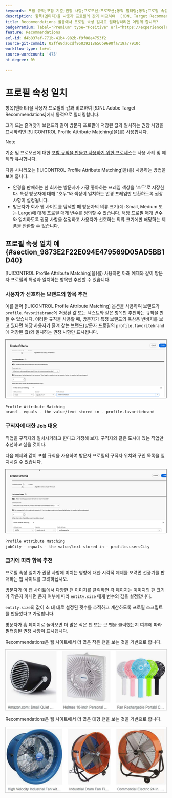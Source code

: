 ```yaml
---
keywords: 포함 규칙;포함 기준;권장 사항;프로모션;프로모션;동적 필터링;동적;프로필 속성 일치
description: 항목(엔티티)을 사용자 프로필의 값과 비교하여  [!DNL Target Recommendations] 에서 동적으로 필터링하는 방법을 알아봅니다.
title: Recommendations 활동에서 프로필 속성 일치로 필터링하려면 어떻게 합니까?
badgePremium: label="Premium" type="Positive" url="https://experienceleague.adobe.com/docs/target/using/introduction/intro.html?lang=en#premium newtab=true" tooltip="Target Premium에 포함된 내용을 확인합니다."
feature: Recommendations
exl-id: d4b837af-771b-41b4-982b-f9f08e4753f2
source-git-commit: 02ffe8da6cdf96039218656b9690fa719a77910c
workflow-type: tm+mt
source-wordcount: '475'
ht-degree: 0%

---
```


# 프로필 속성 일치

항목(엔터티)을 사용자 프로필의 값과 비교하여 [!DNL Adobe Target Recommendations]에서 동적으로 필터링합니다.

크기 또는 즐겨찾기 브랜드와 같이 방문자 프로필에 저장된 값과 일치하는 권장 사항을 표시하려면 [!UICONTROL Profile Attribute Matching]을(를) 사용합니다.

>[!NOTE]
>
>기준 및 프로모션에 대한 [포함 규칙을 만들고 사용하기 위한 프로세스](/help/main/c-recommendations/c-algorithms/use-dynamic-and-static-inclusion-rules.md)는 사용 사례 및 예제와 유사합니다.

다음 시나리오는 [!UICONTROL Profile Attribute Matching]을(를) 사용하는 방법을 보여 줍니다.

* 안경을 판매하는 한 회사는 방문자가 가장 좋아하는 프레임 색상을 &#39;호두&#39;로 저장한다. 특정 방문자에 대해 &quot;호두&quot;와 색상이 일치하는 안경 프레임만 반환하도록 권장 사항이 설정됩니다.
* 방문자가 회사 웹 사이트를 탐색할 때 방문자의 의류 크기(예: Small, Medium 또는 Large)에 대해 프로필 매개 변수를 정의할 수 있습니다. 해당 프로필 매개 변수와 일치하도록 권장 사항을 설정하고 사용자가 선호하는 의류 크기에만 해당하는 제품을 반환할 수 있습니다.

## 프로필 속성 일치 예 {#section_9873E2F22E094E479569D05AD5BB1D40}

[!UICONTROL Profile Attribute Matching]을(를) 사용하면 아래 예제와 같이 방문자 프로필의 특성과 일치하는 항목만 추천할 수 있습니다.

### 사용자가 선호하는 브랜드의 항목 추천

예를 들어 [!UICONTROL Profile Attribute Matching] 옵션을 사용하여 브랜드가 `profile.favoritebrand`에 저장된 값 또는 텍스트와 같은 항목만 추천하는 규칙을 만들 수 있습니다. 이러한 규칙을 사용할 때, 방문자가 특정 브랜드의 육상용 반바지를 보고 있다면 해당 사용자가 즐겨 찾는 브랜드(방문자 프로필의 `profile.favoritebrand`에 저장된 값)와 일치하는 권장 사항만 표시됩니다.

![즐겨 찾는 브랜드](/help/main/c-recommendations/c-algorithms/assets/favorite-brand-new.png)

```
Profile Attribute Matching
brand - equals - the value/text stored in - profile.favoritebrand
```

### 구직자에 대한 Job 대응

직업을 구직자와 일치시키려고 한다고 가정해 보자. 구직자와 같은 도시에 있는 직업만 추천하고 싶을 것이다.

다음 예제와 같이 포함 규칙을 사용하여 방문자 프로필의 구직자 위치와 구인 목록을 일치시킬 수 있습니다.

![사용자의 구/군/시](/help/main/c-recommendations/c-algorithms/assets/city-new.png)

```
Profile Attribute Matching
jobCity - equals - the value/text stored in - profile.usersCity
```

### 크기에 따라 항목 추천

프로필 속성 일치가 권장 사항에 미치는 영향에 대한 시각적 예제를 보려면 선풍기를 판매하는 웹 사이트를 고려하십시오.

방문자가 이 웹 사이트에서 다양한 팬 이미지를 클릭하면 각 페이지는 이미지의 팬 크기가 작은지 아니면 큰지 여부에 따라 `entity.size` 매개 변수의 값을 설정합니다.

`entity.size`의 값이 소 대 대로 설정된 횟수를 추적하고 계산하도록 프로필 스크립트를 만들었다고 가정합니다.

방문자가 홈 페이지로 돌아오면 더 많은 작은 팬 또는 큰 팬을 클릭했는지 여부에 따라 필터링된 권장 사항이 표시됩니다.

Recommendations은 웹 사이트에서 더 많은 작은 팬을 보는 것을 기반으로 합니다.

![소규모 팬 추천](/help/main/c-recommendations/c-algorithms/assets/small-fans.png)

Recommendations은 웹 사이트에서 더 많은 대형 팬을 보는 것을 기반으로 합니다.

![대규모 팬 추천](/help/main/c-recommendations/c-algorithms/assets/large-fans.png)
